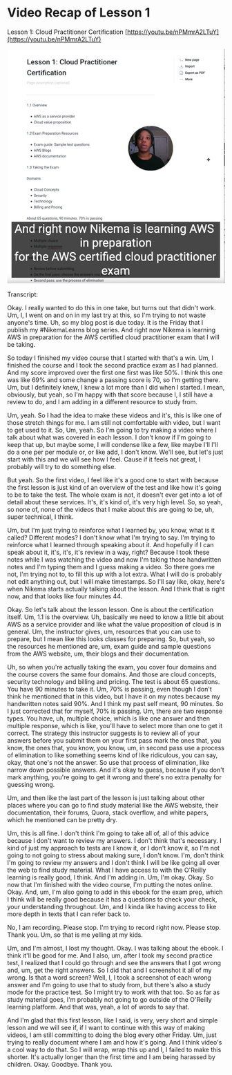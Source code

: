 # Video Recap of Lesson 1

Lesson 1: Cloud Practitioner Certification [https://youtu.be/nPMmrA2LTuY](https://youtu.be/nPMmrA2LTuY)

![screen capture from my video](../../.gitbook/assets/screen-shot-2021-02-12-at-7.36.31-pm.png)

Transcript: 

Okay. I really wanted to do this in one take, but turns out that didn't work. Um, I, I went on and on in my last try at this, so I'm trying to not waste anyone's time. Uh, so my blog post is due today. It is the Friday that I publish my \#NikemaLearns blog series. And right now Nikema is learning AWS in preparation for the AWS certified cloud practitioner exam that I will be taking. 

So today I finished my video course that I started with that's a win. Um, I finished the course and I took the second practice exam as I had planned. And my score improved over the first one first was like 50%. I think this one was like 69% and some change a passing score is 70, so I'm getting there. Um, but I definitely knew, I knew a lot more than I did when I started. I mean, obviously, but yeah, so I'm happy with that score because I, I still have a review to do, and I am adding in a different resource to study from. 

Um, yeah. So I had the idea to make these videos and it's, this is like one of those stretch things for me. I am still not comfortable with video, but I want to get used to it. So, Um, yeah. So I'm going to try making a video where I talk about what was covered in each lesson. I don't know if I'm going to keep that up, but maybe some, I will condense like a few, like maybe I'll I'll do a one per per module or, or like add, I don't know. We'll see, but let's just start with this and we will see how I feel. Cause if it feels not great, I probably will try to do something else. 

But yeah. So the first video, I feel like it's a good one to start with because the first lesson is just kind of an overview of the test and like how it's going to be to take the test. The whole exam is not, it doesn't ever get into a lot of detail about these services. It's, it's kind of, it's very high level. So, so yeah, so none of, none of the videos that I make about this are going to be, uh, super technical, I think. 

Um, but I'm just trying to reinforce what I learned by, you know, what is it called? Different modes? I don't know what I'm trying to say. I'm trying to reinforce what I learned through speaking about it. And hopefully if I can speak about it, it's, it's, it's review in a way, right? Because I took these notes while I was watching the video and now I'm taking those handwritten notes and I'm typing them and I guess making a video. So there goes me not, I'm trying not to, to fill this up with a lot extra. What I will do is probably not edit anything out, but I will make timestamps. So I'll say like, okay, here's when Nikema starts actually talking about the lesson. And I think that is right now, and that looks like four minutes 44. 

Okay. So let's talk about the lesson lesson. One is about the certification itself. Um, 1.1 is the overview. Uh, basically we need to know a little bit about AWS as a service provider and like what the value proposition of cloud is in general. Um, the instructor gives, um, resources that you can use to prepare, but I mean like this looks classes for preparing. So, but yeah, so the resources he mentioned are, um, exam guide and sample questions from the AWS website, um, their blogs and their documentation. 

Uh, so when you're actually taking the exam, you cover four domains and the course covers the same four domains. And those are cloud concepts, security technology and billing and pricing. The test is about 65 questions. You have 90 minutes to take it. Um, 70% is passing, even though I don't think he mentioned that in this video, but I have it on my notes because my handwritten notes said 90%. And I think my past self meant, 90 minutes. So I just corrected that for myself, 70% is passing. Um, there are two response types. You have, uh, multiple choice, which is like one answer and then multiple response, which is like, you'll have to select more than one to get it correct. The strategy this instructor suggests is to review all of your answers before you submit them on your first pass mark the ones that, you know, the ones that, you know, you know, um, in second pass use a process of elimination to like something seems kind of like ridiculous, you can say, okay, that one's not the answer. So use that process of elimination, like narrow down possible answers. And it's okay to guess, because if you don't mark anything, you're going to get it wrong and there's no extra penalty for guessing wrong. 

Um, and then like the last part of the lesson is just talking about other places where you can go to find study material like the AWS website, their documentation, their forums, Quora, stack overflow, and white papers, which he mentioned can be pretty dry. 

Um, this is all fine. I don't think I'm going to take all of, all of this advice because I don't want to review my answers. I don't think that's necessary. I kind of just my approach to tests are I know it, or I don't know it, so I'm not going to not going to stress about making sure, I don't know. I'm, don't think I'm going to review my answers and I don't think I will be like going all over the web to find study material. What I have access to with the O'Reilly learning is really good, I think. And I'm adding in. Um, I'm okay. Okay. So now that I'm finished with the video course, I'm putting the notes online. Okay. And, um, I'm also going to add in this ebook for the exam prep, which I think will be really good because it has a questions to check your check, your understanding throughout. Um, and I kinda like having access to like more depth in texts that I can refer back to. 

No, I am recording. Please stop. I'm trying to record right now. Please stop. Thank you. Um, so that is me yelling at my kids.

Um, and I'm almost, I lost my thought. Okay. I was talking about the ebook. I think it'll be good for me. And I also, um, after I took my second practice test, I realized that I could go through and see the answers that I got wrong and, um, get the right answers. So I did that and I screenshot it all of my wrong. Is that a word screen? Well, I, I took a screenshot of each wrong answer and I'm going to use that to study from, but there's also a study mode for the practice test. So I might try to work with that too. So as far as study material goes, I'm probably not going to go outside of the O'Reilly learning platform. And that was, yeah, a lot of words to say that.

 And I'm glad that this first lesson, like I said, is very, very short and simple lesson and we will see if, if I want to continue with this way of making videos, I am still committing to doing the blog every other Friday. Um, just trying to really document where I am and how it's going. And I think video's a cool way to do that. So I will wrap, wrap this up and I, I failed to make this shorter. It's actually longer than the first time and I am being harassed by children. Okay. Goodbye. Thank you.

